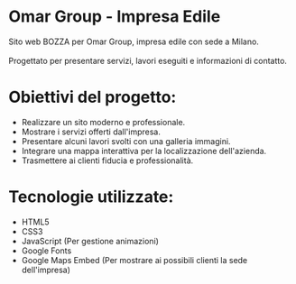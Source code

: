 # Omar Group - Impresa Edile  
Sito web BOZZA per Omar Group, impresa edile con sede a Milano.   
<br>
Progettato per presentare servizi, lavori eseguiti e informazioni di contatto.
 
# Obiettivi del progetto:
- Realizzare un sito moderno e professionale.
- Mostrare i servizi offerti dall'impresa.
- Presentare alcuni lavori svolti con una galleria immagini.
- Integrare una mappa interattiva per la localizzazione dell'azienda. 
- Trasmettere ai clienti fiducia e professionalità. 
 
# Tecnologie utilizzate:
- HTML5
- CSS3
- JavaScript (Per gestione animazioni)
- Google Fonts
- Google Maps Embed (Per mostrare ai possibili clienti la sede dell'impresa)
